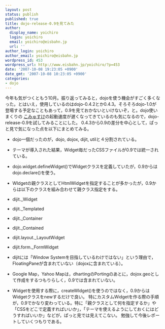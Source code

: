 ```yaml
---
layout: post
status: publish
published: true
title: dojo-release-0.9を見てみた
author:
  display_name: yoichiro
  login: yoichiro
  email: yoichiro@eisbahn.jp
  url: ''
author_login: yoichiro
author_email: yoichiro@eisbahn.jp
wordpress_id: 453
wordpress_url: http://www.eisbahn.jp/yoichiro/?p=453
date: '2007-10-08 19:23:05 +0900'
date_gmt: '2007-10-08 10:23:05 +0900'
categories:
- dojo
---
```


今年も気がつくともう10月。振り返ってみると，dojoを使う機会がすごく多くなった。とはいえ，使用しているのはdojo-0.4.2とか0.4.3。そろそろdojo-1.0が登場する予定なこともあって，0.9を見ておかないといけないぞ，と。dojo使いまくりの
[こみゅすけ](http://commusuke.eisbahn.jp/)の起動速度が遅くなってきているのも気になるので，dojo-release-0.9を試してみることにした。
0.4.3から0.9の差分を中心として，ぱっと見で気になった点を以下にまとめてみる。

* dojo一個だったのが，dojo, dojox, dijit, utilと４分割されている。

* テーマが導入された結果，Widget毎だったCSSファイルが0.9では統一されている。

* dojo.widget.defineWidget()でWIdgetクラスを定義していたが，0.9からはdojo.declare()を使う。

* WIdgetの親クラスとしてHtmlWidgetを指定することが多かったが，0.9からは以下のクラスを組み合わせて親クラス指定をする。

* dijit._Widget

* dijit._Templated

* dijit._Container

* dijit._Contained

* dijit.layout._LayoutWidget

* dijit.form._FormWidget

* dijitには「Window Systemを目指しているわけではない」という理由で，FloatingPaneが含まれていない（dojoxに含まれている）。

* Google Map，Yahoo Mapは，dhartingのPortingのあとに，dojox.geoとして作成をするつもりらしく，0.9では含まれていない。

* Widgetを使用する際に，createWIdget()を使うのではなく，0.9からはWidgetクラスをnewするだけで良い。
特にカスタムWidgetを作る際の手順が，0.9でかなり変わっている。特に「親クラスとして何を指定するか」や「CSSをどこで定義すればいいか」，「テーマを使えるようにしておくにはどうすればいいか」などが，ぱっと見では見えてこない。
勉強して今後レポートしていくつもりである。
